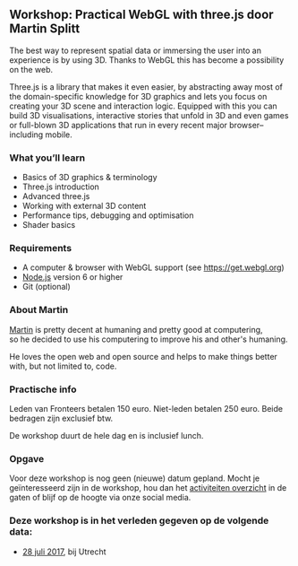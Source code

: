 <h2>Workshop: Practical WebGL with three.js door Martin Splitt</h2>
<p>The best way to represent spatial data or immersing the user into an experience is by using 3D. Thanks to WebGL this has become a possibility on the web.</p>
<p>Three.js is a library that makes it even easier, by abstracting away most of the domain-specific knowledge for 3D graphics and lets you focus on creating your 3D scene and interaction logic. Equipped with this you can build 3D visualisations, interactive stories that unfold in 3D and even games or full-blown 3D applications that run in every recent major browser–including mobile.</p>
<h3>What you’ll learn</h3>
<ul>
<li>Basics of 3D graphics &amp; terminology</li>
<li>Three.js introduction</li>
<li>Advanced three.js</li>
<li>Working with external 3D content</li>
<li>Performance tips, debugging and optimisation</li>
<li>Shader basics</li>
</ul>
<h3>Requirements</h3>
<ul>
<li>A computer &amp; browser with WebGL support (see <a href="https://get.webgl.org">https://get.webgl.org</a>)</li>
<li><a href="https://nodejs.org/">Node.js</a> version 6 or higher</li>
<li>Git (optional)</li>
</ul>
<h3>About Martin</h3>
<p><a href="https://twitter.com/g33konaut">Martin</a> is pretty decent at humaning and pretty good at computering,<br>so he decided to use his computering to improve his and other's humaning.</p>
<p>He loves the open web and open source and helps to make things better with, but not limited to, code.</p>
<h3>Practische info</h3>
<p>Leden van Fronteers betalen 150 euro. Niet-leden betalen 250 euro. Beide bedragen zijn exclusief btw.</p>
<p>De workshop duurt de hele dag en is inclusief lunch.</p>
<h3>Opgave</h3>
<p>Voor deze workshop is nog geen (nieuwe) datum gepland. Mocht je geïnteresseerd zijn in de workshop, hou dan het <a href="/nl/activiteiten/">activiteiten overzicht</a> in de gaten of blijf op de hoogte via onze social media.</p>
<h3>Deze workshop is in het verleden gegeven op de volgende data: </h3>
<ul>
<li><a href="/nl/workshops-archief/practical-webgl-with-threejs-martin-splitt/28-juli-2017">28 juli 2017</a>, bij Utrecht</li>
</ul>
